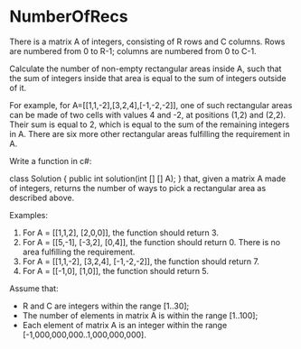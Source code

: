 # NumberOfRecs
There is a matrix A of integers, consisting of R rows and C columns. Rows are numbered from 0 to R-1; columns are numbered from 0 to C-1.

Calculate the number of non-empty rectangular areas inside A, such that the sum of integers inside that area is equal to the sum of integers outside of it.

For example, for A=[[1,1,-2],[3,2,4],[-1,-2,-2]], one of such rectangular areas can be made of two cells with values 4 and -2, at positions (1,2) and (2,2). Their sum is equal to 2, which is equal to the sum of the remaining integers in A. There are six more other rectangular areas fulfilling the requirement in A.

Write a function in c#:

class Solution { public int solution(int [] [] A); }
that, given a matrix A made of integers, returns the number of ways to pick a rectangular area as described above.

Examples:
1. For A = [[1,1,2], [2,0,0]], the function should return 3.
2. For A = [[5,-1], [-3,2], [0,4]], the function should return 0. There is no area fulfilling the requirement.
3. For A = [[1,1,-2], [3,2,4], [-1,-2,-2]], the function should return 7.
4. For A = [[-1,0], [1,0]], the function should return 5.

Assume that:
* R and C are integers within the range [1..30];
* The number of elements in matrix A is within the range [1..100];
* Each element of matrix A is an integer within the range [-1,000,000,000..1,000,000,000].
